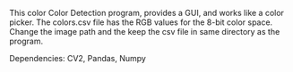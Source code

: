 This color Color Detection program, provides a GUI, and works like a color picker.
The colors.csv file has the RGB values for the 8-bit color space.
Change the image path and the keep the csv file in same directory as the program.

Dependencies: CV2, Pandas, Numpy
